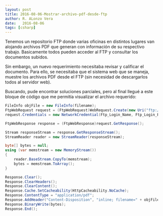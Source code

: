 ```yaml
---
layout: post
title: 2016-08-06-Mostrar-archivo-pdf-desde-ftp
author: R. ALonzo Vera
date:   2016-08-06
tags: [csharp]
---
```


Tenemos un repositorio FTP donde varias oficinas en distintos lugares van alojando archivos PDF que generan con información de su respectivo trabajo. Basicamente todos pueden acceder al FTP y consultar los documentos subidos.

Sin embargo, un nuevo requerimiento necesitaba revisar y calificar el documento. Para ello, se necesitaba que el sistema web que se maneja, muestre los archivos PDF desde el FTP (sin necesidad de descargarlos todos al servidor web).

Buscando, pude encontrar soluciones parciales, pero al final llegué a este bloque de código que me permitía visualizar el archivo requerido:

~~~csharp
FileInfo objFile = new FileInfo(filename);
FtpWebRequest request = (FtpWebRequest)WebRequest.Create(new Uri("ftp://" + ftpServerIP + "/" + filename));
request.Credentials = new NetworkCredential(Ftp_Login_Name, Ftp_Login_Password);

FtpWebResponse response = (FtpWebResponse)request.GetResponse();

Stream responseStream = response.GetResponseStream();
StreamReader reader = new StreamReader(responseStream);

byte[] bytes = null;
using (var memstream = new MemoryStream())
{
    reader.BaseStream.CopyTo(memstream);
    bytes = memstream.ToArray();
}

Response.Clear();
Response.ClearHeaders();
Response.ClearContent();
Response.Cache.SetCacheability(HttpCacheability.NoCache);
Response.ContentType = "application/pdf";
Response.AddHeader("Content-Disposition", "inline; filename=" + objFile.Name);
Response.BinaryWrite(bytes);
Response.End();
~~~
